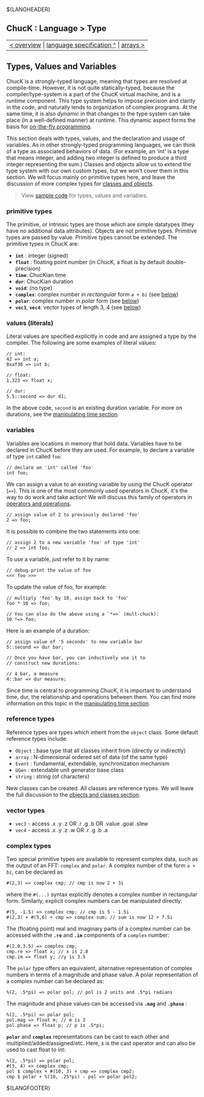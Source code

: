 ${LANGHEADER}

## ChucK : Language > Type

<div class="chuck_nav">
<center>
 <table border="0"><tr><td>
 <div class="chuck_nav_bar">	
  <a href="./overview.md">&lt; overview</a>  |
  <a href="./index.md">language specification ^</a> | 
  <a href="./array.md">arrays &gt;</a>
 </div>
 </td></tr></table>
</center>
</div>

## Types, Values and Variables

ChucK is a strongly-typed language, meaning that types are resolved at
compile-time. However, it is not quite statically-typed, because the 
compiler/type-system is a part of the ChucK virtual machine, and is a 
_runtime_ component. This type system helps to impose precision and clarity 
in the code, and naturally lends to organization of complex programs. At 
the same time, it is also _dynamic_ in that changes to the type system 
can take place (in a well-defined manner) at runtime. This dynamic aspect
forms the basis for [on-the-fly programming](http://on-the-fly.cs.princeton.edu/).

This section deals with types, values, and the declaration and usage of
variables. As in other strongly-typed programming languages, we can think of a
type as associated behaviors of data. (For example, an 'int' is a type that 
means integer, and adding two integer is defined to produce a third integer
representing the sum.) Classes and objects allow us to extend the type system 
with our own custom types, but we won't cover them in this section. We will 
focus mainly on primitive types here, and leave the discussion of more complex 
types for [classes and objects](./class.md).

> View [sample code](../examples/index.md#type) for types, values and variables.

### primitive types

The primitive, or intrinsic types are those which are simple datatypes
(they have no additional data attributes). Objects are not primitive types. 
Primitive types are passed by value. Primitive types cannot be extended. The 
primitive types in ChucK are:

* __`int`__ : integer (signed)
* __`float`__ : floating point number (in ChucK, a float is by default
double-precision)
* __`time`__: ChucKian time
* __`dur`__: ChucKian duration
* __`void`__: (no type)
* __`complex`__: complex number in _rectangular_ form _`a + bi`_ (see [below](#complex))
* __`polar`__: complex number in _polar_ form (see [below](#complextypes))
* __`vec3`__, __`vec4`__: vector types of length 3, 4 (see [below](#vectortypes))

### values (literals)

Literal values are specified explicitly in code and are assigned a type by 
the compiler. The following are some examples of literal values:

```chuck
// int:
42 => int a;
0xaf30 => int b;

// float:
1.323 => float x;

// dur:
5.5::second => dur d1;
```

In the above code, `second` is an existing duration variable. For more on 
durations, see the [manipulating time section](./time.md).

### variables

Variables are locations in memory that hold data. Variables have to be 
declared in ChucK before they are used. For example, to declare a variable 
of type `int` called `foo`:

```chuck
// declare an 'int' called 'foo'
int foo;
```

We can assign a value to an existing variable by using the ChucK operator 
(`=>`). This is one of the most commonly used operators in ChucK, it's 
the way to do work and take action! We will discuss this family of operators
in [operators and operations](./oper.md).

```chuck
// assign value of 2 to previously declared 'foo' 
2 => foo;
```

It is possible to combine the two statements into one:

```chuck
// assign 2 to a new variable 'foo' of type 'int'
// 2 => int foo;
```

To use a variable, just refer to it by name:

```chuck
// debug-print the value of foo
<<< foo >>>
```

To update the value of foo, for example:

```chuck
// multiply 'foo' by 10, assign back to 'foo'
foo * 10 => foo;

// You can also do the above using a `*=>` (mult-chuck):
10 *=> foo;
```

Here is an example of a duration:

```chuck
// assign value of '5 seconds' to new variable bar
5::second => dur bar;

// Once you have bar, you can inductively use it to 
// construct new durations:

// 4 bar, a measure
4::bar => dur measure;
```

Since time is central to programming ChucK, it is important to understand time,
dur, the relationship and operations between them. You can find more information
on this topic in the [manipulating time section](./time.md).

### reference types

Reference types are types which inherit from the `object` class. Some default
reference types include:

* `Object` : base type that all classes inherit from (directly or indirectly)
* `array` : N-dimensional ordered set of data (of the same type)
* `Event` : fundamental, extendable, synchronization mechanism
* `UGen` : extendable unit generator base class
* `string` : string (of characters)

New classes can be created. All classes are reference types. We will
leave the full discussion to the [objects and classes section](./class.md).


### vector types

* `vec3` - access .x .y .z OR .r .g .b OR .value .goal .slew
* `vec4` - access .x .y .z .w OR .r .g .b .a

### complex types

Two special primitive types are available to represent complex data, such as 
the output of an FFT: `complex` and `polar`. A complex number of the form 
_`a + bi`_, can be declared as

```chuck
#(2,3) => complex cmp; // cmp is now 2 + 3i 
```

where the `#(...)` syntax explicitly denotes a complex number in rectangular 
form. Similarly, explicit complex numbers can be manipulated directly:

```chuck
#(5, -1.5) => complex cmp; // cmp is 5 - 1.5i
#(2,3) + #(5,6) + cmp => complex sum; // sum is now 12 + 7.5i
```

The (floating point) real and imaginary parts of a complex number can
be accessed with the __`.re`__ and  __`.im`__ components of a 
`complex` number:

```chuck
#(2.0,3.5) => complex cmp;
cmp.re => float x; // x is 2.0
cmp.im => float y; //y is 3.5
```

The `polar` type offers an equivalent, alternative representation of complex 
numbers in terms of a magnitude and phase value. A polar representation of 
a complex number can be declared as:

```chuck
%(2, .5*pi) => polar pol; // pol is 2 units and .5*pi radians
```

The magnitude and phase values can be accessed via __`.mag`__ and 
__`.phase`__ :

```chuck
%(2, .5*pi) => polar pol;
pol.mag => float m; // m is 2
pol.phase => float p; // p is .5*pi;
```

__`polar`__ and __`complex`__ representations can be cast to each other and
multiplied/added/assigned/etc. Here, `$` is the cast operator and can also 
be used to cast float to int:

```chuck
%(2, .5*pi) => polar pol;
#(3, 4) => complex cmp;
pol $ complex + #(10, 3) + cmp => complex cmp2; 
cmp $ polar + %(10, .25*pi) - pol => polar pol2;
```

${LANGFOOTER}